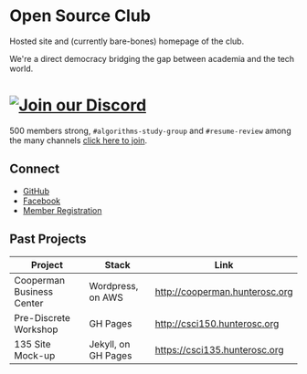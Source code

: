 # Open Source Club

Hosted site and (currently bare-bones) homepage of the club.

We're a direct democracy bridging the gap between academia and the tech world.

# [ ![Join our Discord](https://discord.com/assets/e4923594e694a21542a489471ecffa50.svg)](https://discord.gg/VzZHsXr)

500 members strong, `#algorithms-study-group` and `#resume-review` among the many channels [click here to join](https://discord.gg/VzZHsXr).

## Connect

* [GitHub](https://github.com/Hunter-Open-Source-Club)
* [Facebook](https://www.facebook.com/HunterOSC/)
* [Member Registration](https://forms.gle/AMfuciYbbTW4fpWr6)

## Past Projects

| Project | Stack | Link|
|----|----|----|
| Cooperman Business Center | Wordpress, on AWS |  <http://cooperman.hunterosc.org> |
| Pre-Discrete Workshop |  GH Pages | <http://csci150.hunterosc.org> |
| 135 Site Mock-up | Jekyll, on GH Pages | <https://csci135.hunterosc.org> |


